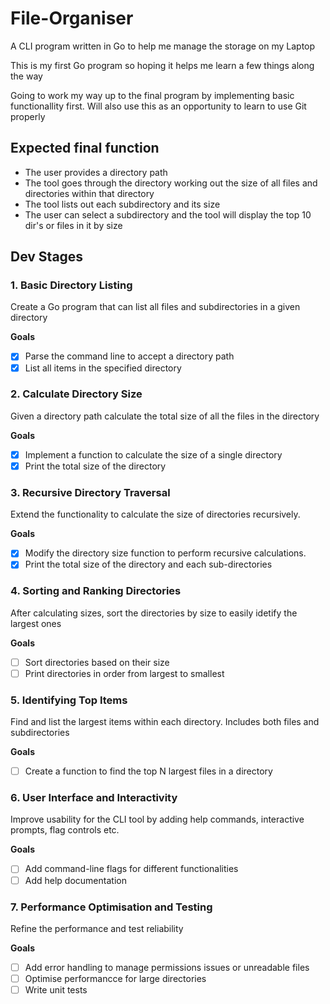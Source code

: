 # File-Organiser
A CLI program written in Go to help me manage the storage on my Laptop

This is my first Go program so hoping it helps me learn a few things along the way

Going to work my way up to the final program by implementing basic functionallity first. Will also use this as an opportunity to learn to use Git properly

## Expected final function
 - The user provides a directory path
 - The tool goes through the directory working out the size of all files and directories within that directory
 - The tool lists out each subdirectory and its size
 - The user can select a subdirectory and the tool will display the top 10 dir's or files in it by size

## Dev Stages
### 1. Basic Directory Listing
Create a Go program that can list all files and subdirectories in a given directory

**Goals**
- [x] Parse the command line to accept a directory path
- [x] List all items in the specified directory

### 2. Calculate Directory Size
Given a directory path calculate the total size of all the files in the directory

**Goals**
- [x] Implement a function to calculate the size of a single directory
- [x] Print the total size of the directory

### 3. Recursive Directory Traversal
Extend the functionality to calculate the size of directories recursively.

**Goals**
- [x] Modify the directory size function to perform recursive calculations.
- [x] Print the total size of the directory and each sub-directories

### 4. Sorting and Ranking Directories
After calculating sizes, sort the directories by size to easily idetify the largest ones

**Goals**
- [ ] Sort directories based on their size
- [ ] Print directories in order from largest to smallest

### 5. Identifying Top Items
Find and list the largest items within each directory. Includes both files and subdirectories

**Goals**
- [ ] Create a function to find the top N largest files in a directory

### 6. User Interface and Interactivity
Improve usability for the CLI tool by adding help commands, interactive prompts, flag controls etc.

**Goals**
- [ ] Add command-line flags for different functionalities
- [ ] Add help documentation

### 7. Performance Optimisation and Testing
Refine the performance and test reliability

**Goals**
- [ ] Add error handling to manage permissions issues or unreadable files
- [ ] Optimise performancce for large directories
- [ ] Write unit tests